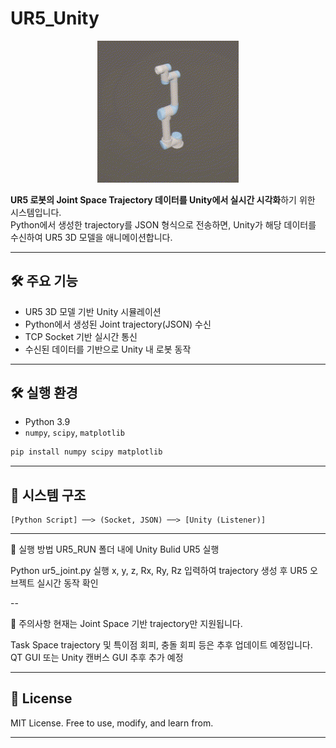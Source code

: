 # UR5_Unity
<p align="center">
  <img src="UR5.gif" width="45%">
  
</p>

**UR5 로봇의 Joint Space Trajectory 데이터를 Unity에서 실시간 시각화**하기 위한 시스템입니다.  
Python에서 생성한 trajectory를 JSON 형식으로 전송하면, Unity가 해당 데이터를 수신하여 UR5 3D 모델을 애니메이션합니다.

---

## 🛠 주요 기능

- UR5 3D 모델 기반 Unity 시뮬레이션
- Python에서 생성된 Joint trajectory(JSON) 수신
- TCP Socket 기반 실시간 통신
- 수신된 데이터를 기반으로 Unity 내 로봇 동작

---

## 🛠️ 실행 환경

* Python 3.9
* `numpy`, `scipy`, `matplotlib`

```bash
pip install numpy scipy matplotlib
```
---

## 🔧 시스템 구조

```text
[Python Script] ──> (Socket, JSON) ──> [Unity (Listener)]
```
---

🚀 실행 방법
UR5_RUN 폴더 내에 Unity Bulid UR5 실행

Python ur5_joint.py 실행
x, y, z, Rx, Ry, Rz 입력하여 trajectory 생성 후
UR5 오브젝트 실시간 동작 확인

--

📌 주의사항
현재는 Joint Space 기반 trajectory만 지원됩니다.

Task Space trajectory 및 특이점 회피, 충돌 회피 등은 추후 업데이트 예정입니다.   
QT GUI 또는 Unity 캔버스 GUI 추후 추가 예정

---

## 🔗 License

MIT License. Free to use, modify, and learn from.

---
